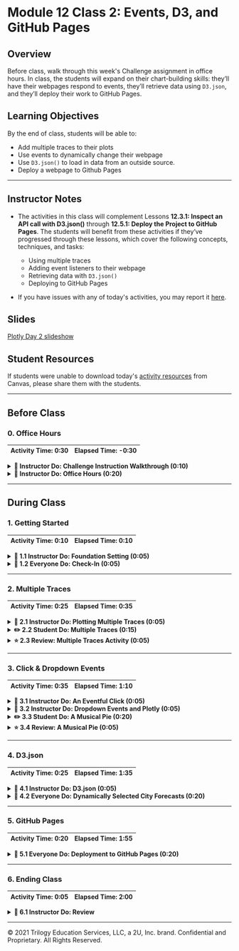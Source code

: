 # Module 12 Class 2: Events, D3, and GitHub Pages

## Overview

Before class, walk through this week's Challenge assignment in office hours. In class, the students will expand on their chart-building skills: they’ll have their webpages respond to events, they’ll retrieve data using `D3.json`, and they’ll deploy their work to GitHub Pages.

## Learning Objectives

By the end of class, students will be able to:

* Add multiple traces to their plots
* Use events to dynamically change their webpage
* Use `D3.json()` to load in data from an outside source.
* Deploy a webpage to Github Pages

- - -

## Instructor Notes

* The activities in this class will complement Lessons **12.3.1: Inspect an API call with D3.json()** through **12.5.1: Deploy the Project to GitHub Pages**.  The students will benefit from these activities if they‘ve progressed through these lessons, which cover the following concepts, techniques, and tasks:

   * Using multiple traces
   * Adding event listeners to their webpage
   * Retrieving data with `D3.json()`
   * Deploying to GitHub Pages
   
* If you have issues with any of today's activities, you may report it [here](http://tiny.cc/BootCampFeedback).

## Slides

[Plotly Day 2 slideshow](https://docs.google.com/presentation/d/1UE935bz1uEC0GudToPujptVFCKoHvtHbl4FdBcfW_CQ/edit?usp=sharing)

## Student Resources

If students were unable to download today's [activity resources](https://2u-data-curriculum-team.s3.amazonaws.com/data-viz-online-lesson-plans/12-Lessons/12-2-Student_Resources.zip) from Canvas, please share them with the students.

- - -

## Before Class

### 0. Office Hours

| Activity Time: 0:30       |  Elapsed Time:     -0:30  |
|---------------------------|---------------------------|

<details>
 <summary><strong>📣 Instructor Do: Challenge Instruction Walkthrough (0:10) </strong></summary>

Let the students know that you’ll walk through the Challenge requirements and rubric during the first few minutes of Office Hours, while also providing helpful tips to ensure they know exactly what they need in order to be successful.

Open the Challenge in Canvas and go through the high-level instructions and requirements with your class. Be sure to check for understanding.

Open the Rubric in Canvas, go through the Mastery column with the class, and show how it maps back to the requirements for each deliverable. Be sure to check for understanding.

Review the following tips to ensure clarity on the Challenge:

For **Deliverable 1: Create a Horizontal Bar Chart**, students will be using their knowledge of JavaScript, Plotly, and `D3.js` to create a horizontal bar chart to display bacterial species. They will do so on a webpage with a dropdown menu where users can select individual IDs.

Go over the [Module 12 Belly Button Bar Chart solution](../../../01-Assignments/12-BellyButton/Challenge_Solution/BellyButton_bar_chart_solution.js) and compare it to the [Belly Button Bar Chart starter code](../../../01-Assignments/12-BellyButton/Resources/BellyButton_bar_chart_starter_code.js). Show the students the commented steps where they will be adding code to complete the Challenge.

For **Deliverable 2: Create a Bubble Chart**, students will use the same knowledge to create a bubble chart.

Go over the [Module 12 Belly Button Bubble Chart solution](../../../01-Assignments/12-BellyButton/Challenge_Solution/BellyButton_bubble_chart_solution.js) and compare it to the [Belly Button Bubble Chart starter code](../../../01-Assignments/12-BellyButton/Resources/BellyButton_bubble_chart_starter_code.js). Show the students the commented steps where they will be adding code to complete the Challenge.

For **Deliverable 3: Create a Gauge Chart**, students will take a similar approach to create a gauge chart that displays the weekly washing-frequency value as a measure from 0 to 10 on a progress bar.

Go over the [Module 12 Belly Button Gauge Chart solution](../../../01-Assignments/12-BellyButton/Challenge_Solution/charts_solution.js) and compare it to the [Belly Button Gauge Chart starter code](../../../01-Assignments/12-BellyButton/Resources/BellyButton_gauge_starter_code.js). Show the students the commented steps where they will be adding code to complete the Challenge.

For **Deliverable 4: Customize the Dashboard**, students will use their knowledge of HTML and Bootstrap to customize the webpage for their dashboard. They will select three customizations from a list and add them to their webpage.

Encourage your class to begin the Challenge as soon as possible, if they haven’t already, and to use the Learning Assistants channel and the remainder of Office Hours with their instructional team for help as they progress through their work. If they feel like they need context to understand documentation or instructions throughout the week, this is where they can get it.

Open the floor to discussion and be sure to answer any questions they may have about the Challenge requirements before moving on to other areas of interest.

</details>

<details>
 <summary><strong>📣  Instructor Do: Office Hours (0:20)</strong></summary>

For the remaining time, remind the students that now is the time to ask questions and get assistance from their instructional staff as they’re learning new concepts and working on the Challenge assignment.

Expect that students may ask for assistance with the following:

* Challenge assignment
* Further review on a particular subject
* Debugging assistance
* Help with computer issues
* Guidance with a particular tool

</details>


- - -

## During Class

### 1. Getting Started

| Activity Time:       0:10 |  Elapsed Time:      0:10  |
|---------------------------|---------------------------|

<details>
 <summary><strong>📣 1.1 Instructor Do: Foundation Setting (0:05)</strong></summary>

* Welcome students to class.

* Direct students to post individual questions in the Zoom chat to be addressed by you and your TAs at the end of class.

* Open the slideshow and use slides 1-8 to walk through the foundation setting with your class.

* **This Week - Plotly:** Talk through the key skills that students will learn this week, and let them know that they are continuing to build on their data analyst skills.

* **Today's Objectives:** Now, outline the concepts covered in today's lesson. Remind students that they can find the relevant activity files in the “Getting Ready for Class” page in their course content.

</details>

<details>
 <summary><strong>🎉 1.2 Everyone Do: Check-In (0:05)</strong></summary>

* Ask the class the following questions and call on students for the answers:

   * **Q:** How are you feeling about your progress so far?

   * **A:** We are adding to our data visualization skill set. It's important to look back and see what we accomplished, and acknowledge that it's a lot! It’s also okay to feel overwhelmed as long as you don’t give up. The more you practice, the more comfortable you'll be coding.

   * **Q:** How comfortable do you feel with this topic?

   * **A:** Let's do "fist to five" together. If you are not feeling confident, hold up a fist (0). If you feel very confident, hold up an open hand (5).

</details>



- - -

### 2. Multiple Traces

| Activity Time:       0:25 |  Elapsed Time:      0:35  |
|---------------------------|---------------------------|

<details>
 <summary><strong>📣 2.1 Instructor Do: Plotting Multiple Traces (0:05)</strong></summary>

* You may use slides 9-11 to accompany this activity.

* Open [Activities/01-Ins_Multi_Trace/Solved/index.html](Activities/01-Ins_Multi_Trace/Solved/index.html) in your browser to show the class a chart with two traces:

 ![Images/multitrace1.png](Images/multitrace1.png)

* Explain that there are two line plots of randomly generated numbers (because they're generated randomly, the numbers may differ from those in this screenshot).

* Open [Activities/01-Ins_Multi_Trace/Solved/plots.js](Activities/01-Ins_Multi_Trace/Solved/plots.js). If time allows, discuss the `random` generator function:

 ```js
 function randomNumbersBetween0and9(n) {
   var randomNumberArray = [];
   for (var i = 0; i < n; i++) {
    var randomNumber = Math.floor(Math.random() * 10);
    randomNumberArray.push(randomNumber);
   }
   return randomNumberArray;
 }
 ```

 * The function takes a number, `n`, as its argument, which will determine the size of the array.

 * First, an empty array is created.

 * During each iteration of a `for` loop, a random real number (i.e., inclusive of decimal values) from 0 through 1 (i.e., exclusive of 1), is generated with `Math.random()`. That value is then multiplied by 10, and the result is then rounded down to the nearest integer with `Math.floor()`. That gives us a number between 0 and 9, inclusive.

* Next, walk through the rest of the code:

 ```javascript
 // Create our first trace
 var trace1 = {
   x: [1, 2, 3, 4, 5],
   y: randomNumbersBetween0and9(5),
   type: "scatter"
 };

 // Create our second trace
 var trace2 = {
   x: [1, 2, 3, 4, 5],
   y: randomNumbersBetween0and9(5),
   type: "scatter"
 };

 // The data array consists of both traces
 var data = [trace1, trace2];

 // Note that we omitted the layout object this time
 // This will use default parameters for the layout
 Plotly.newPlot("plot", data);
 ```

 * We create two traces that use the `randomNumbersBetween0and9` function to create 5 y-values, which are plotted against the same x-axis.

 * Both `trace1` and `trace2` are assigned to an array called data and charted as a scatter plot. Notice that we're passing in two trace objects here, unlike one trace object, as was done during Day 1. This is why the objects must be passed to `Plotly.newPlot()` in an array: to allow for multiple trace objects.

 * In the last line of the code, we see two arguments: `"plot"` and `data`. A third argument could be used to specify the layout, but it is omitted. The layout, therefore, follows Plotly's default settings.

* Send out the [solution files](Activities/01-Ins_Multi_Trace/Solved/) for the students to refer to later.

</details>

<details>
 <summary><strong>✏️ 2.2 Student Do: Multiple Traces (0:15)</strong></summary>

* You may use slides 12-13 to accompany this activity.

* Next, proceed with the student exercise. In this exercise, students will use functional programming techniques to create a Plotly chart with multiple traces.

* Open the [index.html](Activities/../Activities/02-Stu_Multi_Trace/Solved/index.html) file in your browser to display what they will be creating.

![image of greek vs roman gods search results bar chart](Images/greek_vs_roman.png))

* Make sure the students can download and open the [instructions](Activities/02-Stu_Multi_Trace/README.md) and the [starter code](Activities/02-Stu_Multi_Trace/Unsolved) from the AWS link.

* Go over the instructions with the students and answer any questions before breaking them out into groups.

* Divide students into groups of 3 to 5. They should work on the solution by themselves but can reach out to others in their group for help.

* Let students know that they may be asked to share and walk through their work at the end of the activity.


</details>

<details>
 <summary><strong>⭐ 2.3 Review: Multiple Traces Activity (0:05)</strong></summary>

* Once time is up, ask for volunteers to walk through their solution. Remind them that it is perfectly alright if they didn't finish the activity. You may use slides 14-20 to accompany this activity.

* To encourage participation, you can open the [starter plot.js](Activities/02-Stu_Multi_Trace/Unsolved) file and ask the students to help you write the code to create the traces for the plot.

* Continue this process for the remainder of the code.

* If there are no volunteers, open up [solved plot.js](Activities/02-Stu_Multi_Trace/Solved/plots.js) and go over the solution file line by line with the class, answering whatever questions students may have.

* Key points to cover are:

 * This was a fairly challenging activity, as it requires using functional programming techniques.

 * For the first trace, which deals with Greek gods, defining the x-axis points can be done by using `map()` to return the `pair` value from the dataset.


 ```javascript
 var trace1 = {
 x: data.map(row => row.pair),
 y: data.map(row => row.greekSearchResults),
 text: data.map(row => row.greekName),
 name: "Greek",
 type: "bar"
 };
 ```

 * Here, `row => row.pair` is essentially a shortcut for writing `function (row) {return row.pair;}`.

 * `map()` is used to create a new array containing just the `pair` property of each row in the dataset.

 * `x` becomes an array of `row.pair` values.

  * The next line of code works similarly. It uses `map()` to create a new array of the `greekSearchResults` for each row in the dataset, and it assigns that array to the y variable.

 * The second trace deals with Roman gods. Everything here is analogous to trace 1:

 ```javascript
 // Trace 2 for the Roman Data
 var trace2 = {
   x: data.map(row => row.pair),
   y: data.map(row => row.romanSearchResults),
   text: data.map(row => row.romanName),
   name: "Roman",
   type: "bar"
 };
 ```

 * Similar to what students have seen before, the rest of the plot is created by storing the traces in an array, creating a layout, and plotting.

 ```javascript
 // Combining both traces
 var traceData = [trace1, trace2];

 // Apply the group barmode to the layout
 var layout = {
   title: "Greek vs Roman gods search results",
   barmode: "group"
 };

 // Render the plot to the div tag with id "plot"
 Plotly.newPlot("plot", traceData, layout)
 ```

* Answer any questions before moving on.

</details>



- - -

### 3. Click & Dropdown Events

| Activity Time:       0:35 |  Elapsed Time:      1:10  |
|---------------------------|---------------------------|

<details>
 <summary><strong>🎉 3.1 Instructor Do: An Eventful Click (0:05)</strong></summary>

* For a brief refresher on event handling, everyone will print the value of a dropdown menu item when it is selected. You may use slides 21-27 to accompany this activity.

* This activity will cover the events on the DOM, and it will show how the webpage reacts when events happen on the page.

* Open [index.html](Activities/03-Ins_Events_Review/Solved/index.html) in a webpage, then open the console to demonstrate that changing the dropdown menu item prints two items to the console:

 * The `id` of the dropdown menu element

 * `option1` or `option2`, depending on which item is selected

* Open [index.html](Activities/03-Ins_Events_Review/Solved/index.html) in an editor and explain the code:

 ```html
   <select id="selectOption">
    <option value="option1">Menu Option 1</option>
    <option value="option2">Menu Option 2</option>
 </select>
 ```

 * The dropdown menu is created with `<select>`.

 * Each dropdown menu item is created with an `<option>` with a `value` property.

 * The `id` of the dropdown menu is `selectOption`.

* Next, open `script.js` and walk through the code:

 ```js
  // Use D3 to create an event handler
  d3.selectAll("body").on("change", updatePage);

  function updatePage() {
    // Use D3 to select the dropdown menu
    var dropdownMenu = d3.select("#selectOption");
    // Assign the dropdown menu item ID to a variable
    var dropdownMenuID = dropdownMenu.property("id");
    // Assign the dropdown menu option to a variable
    var selectedOption = dropdownMenu.property("value");

    console.log(dropdownMenuID);
    console.log(selectedOption);
  };
 ```

 * D3 is used to select the document `body` and create an event handler that calls `updatePage()` when a change takes place.

 * The dropdown menu's `id` and `value` properties are assigned to variables, and then logged to the console.

* Summarize the major points of this demo:

 * A dropdown menu is created in the HTML document.

 * A D3 event handler calls a custom function to print the dropdown menu's properties to the console.

* Answer any questions before moving on.

</details>

<details>
 <summary><strong>📣 3.2 Instructor Do: Dropdown Events and Plotly (0:05)</strong></summary>

* In this section, you will expand on using events by demonstrating how to use them on the DOM to modify plots. You may use slides 28-30 to accompany this activity.

* Open [index.html](Activities/04-Ins_Dropdown_Events/Solved/index.html) in the browser and use the dropdown menu to toggle between two datasets:

 ![Images/events01.png](Images/events01.png)

* Note that selecting a different dataset will re-render the plot on the screen.

* Next, open [plots.js](Activities/04-Ins_Dropdown_Events/Solved/plots.js) and explain the code:

 * By calling the `init()` function, a default dataset is displayed when the page is rendered:

 ```js
 function init() {
 data = [{
    x: [1, 2, 3, 4, 5],
    y: [1, 2, 4, 8, 16] }];
 Plotly.newPlot(LINE, data);
 }
 ```

 * The `init()` function is called at the end of the script file.

 * Otherwise, everything in this function should be familiar. It renders a simple line chart in Plotly.

* Explain event handling: when a change takes place to the dropdown menu, the `updatePlotly()` function is called.

 ```js
 d3.selectAll("#selDataset").on("change", updatePlotly);
 ```

* Explain `function updatePlotly()`:

 ```js
 var dropdownMenu = d3.select("#selDataset");
 var dataset = dropdownMenu.property("value");
 ```

 * The dropdown menu is selected using D3 and then assigned to a variable, `dropdownMenu`.

 * The value of the dropdown menu item is also assigned to a variable, `dataset`.

* Explain that, after initializing `x` and `y` as empty arrays, their values are selected depending on the `value` of the dropdown-menu selection:

  ```js
    // Initialize x and y arrays
    var x = [];
    var y = [];

    if (dataset === 'dataset1') {
      x = [1, 2, 3, 4, 5];
      y = [1, 2, 4, 8, 16];
    }

    else if (dataset === 'dataset2') {
      x = [10, 20, 30, 40, 50];
      y = [1, 10, 100, 1000, 10000];
   }
 ```

* Next, explain that when a change takes place in the DOM, instead of drawing a new plot in Plotly, the existing one is restyled:

 ```js
 Plotly.restyle("plot", "x", [x]);
 Plotly.restyle("plot", "y", [y]);
 ```

* Send students the link to the [Plotly documentation]([https://plot.ly/javascript/plotlyjs-function-reference/#plotlyrestyle](https://plot.ly/javascript/plotlyjs-function-reference/#plotlyrestyle)) and give them a minute or two to review it.

 * According to the documentation, restyling an existing plot is faster than drawing a new one.

 * In this code, only the `x` and `y` arrays are modified.

* Summarize the key points of this example:

 * A default plot is rendered on the page.

 * A change takes place in the DOM when a dropdown menu item is selected.

 * A function is triggered with the DOM element's value as its argument.

 * The function uses Plotly's `restyle()` method to modify an existing plot.

* Answer any questions before moving on.

</details>

<details>
 <summary><strong>✏️ 3.3 Student Do: A Musical Pie (0:20)</strong></summary>

* In this activity, students will enhance their event-handling chops by creating a dynamic pie chart using Plotly. When a country is selected from the dropdown menu, its dataset will be displayed in the browser.

* You may use slides 31-32 for this activity.

* Open the [index.html](Activities/05-Stu-Event_Final/Solved/index.html) file in your browser to display what they will be creating.

![Images/pie01.png](Images/pie01.png)

* Make sure the students can download and open the [instructions](Activities/05-Stu-Event_Final/README.md) and the [starter code](Activities/05-Stu-Event_Final/Unsolved) from the AWS link.

* Go over the instructions with the students and answer any questions before breaking them out in groups.

* Divide students into groups of 3 to 5. They should work on the solution by themselves but can reach out to others in their group for help.

* Let students know that they may be asked to share and walk through their work at the end of the activity.

</details>

<details>
 <summary><strong>⭐ 3.4 Review: A Musical Pie (0:05)</strong></summary>

* Once time is up, ask for volunteers to walk through their solution. Remind them that it is perfectly alright if they didn't finish the activity.

* To encourage participation, you can open the [starter code](Activities/05-Stu-Event_Final/Unsolved) and ask the students to help you write the code to create the array and display the plot.

* Continue this process for the remainder of the code.

* If there are no volunteers, open up [solution folder](Activities/05-Stu-Event_Final/Solved) and go over the solution file line by line with the class, answering whatever questions students may have.

* In the [index.html](Activities/05-Stu-Event_Final/Solved/index.html), explain:

 ```html
   <select id="selDataset">
      <option value="us">United States</option>
      <option value="uk">UK</option>
      <option value="canada">Canada</option>
   </select>
 ```

 * `<select>` and `<option>` tags are used to create a dropdown menu.

 * The `value` attribute of each `option` specifies the country whose data will be selected and visualized.

* Open [data.js](Activities/05-Stu-Event_Final/Solved/data.js) and explain the structure of the dataset:

 ```js
 var data = {
 us: {
    Spotify: 19,
    Soundcloud: 5,
    Pandora: 8,
    Itunes: 30
 },
 ```

 * The objects are nested within an object by country.

 * From these objects, arrays of subscriber numbers and music provider labels will need to be created for Plotly.

* Open [plots.js](Activities/05-Stu-Event_Final/Solved/plots.js) and explain how to create the needed arrays:

 ```js
 var us = Object.values(data.us);
 var uk = Object.values(data.uk);
 var canada = Object.values(data.canada);
 ```

 * `Objects.values()` are used to create arrays of subscriber numbers by country.

 * Because the objects are nested, it is possible to use the dot notation to specify the country, e.g., `data.us`.

 ```js
 var labels = Object.keys(data.us);
 ```

 * Similarly, an array of music provider labels is created with `Object.keys()`.

  ```javascript
  // Create an array of music provider labels
  var labels = Object.keys(data.us);
  ```

* Explain that `init()` displays the default U.S. pie chart:

 ```js
 function init() {
   var data = [{
    values: us,
    labels: labels,
    type: "pie"
   }];

   var layout = {
    height: 600,
    width: 800
   };

   Plotly.newPlot("pie", data, layout);
 }

 init();
 ```

* Explain that on change of the dropdown menu, the function `getData()`, is called:

 ```js
 d3.selectAll("#selDataset").on("change", getData);
 function getData() {
    var dropdownMenu = d3.select("#selDataset");
    var dataset = dropdownMenu.property("value");
    var data = [];

    if (dataset == 'us') {
      data = us;
    }
    else if (dataset == 'uk') {
      data = uk;
    }
    else if (dataset == 'canada') {
      data = canada;
    }
    updatePlotly(data);
 }
 ```

 * D3 is used to assign the dropdown menu and the dropdown menu selection to variables.

 * An empty array is initialized.

 * Then, the data array that matches the country is selected and passed on as an argument of the `updatePlotly()` function.

* Answer any questions before moving on.

</details>



- - -

### 4. D3.json

| Activity Time:       0:25 |  Elapsed Time:      1:35  |
|---------------------------|---------------------------|

<details>
 <summary><strong>📣 4.1 Instructor Do: D3.json (0:05)</strong></summary>

* For this next activity, students will learn how `D3.js` provides a function to fetch JSON data from APIs on the web.

* Visit the [SpaceX API](https://api.spacexdata.com/v2/launchpads) to show the JSON data.

* Open [plots.js](Activities/06-Ins_D3_JSON/Solved/demo.js) in your editor and go through the code, highlighting:

 ```javascript
 const url = "https://api.spacexdata.com/v2/launchpads";

 d3.json(url).then(function(data) {
    console.log(data);
 });
 ```

 * `d3.json` is very similar to Python `requests.get`.

 * `d3.json` returns a JavaScript promise: it places an API call to the `url`; once it's available, the callback function prints it to the console.

* Use the second example to explain the concept of promises in JavaScript:

 ```javascript
 const dataPromise = d3.json(url);
 console.log("Data Promise: ", dataPromise);
 ```

 * The data from a promise is only available inside of the `.then` function.

 * The `dataPromise` variable is assigned a promise of future data, but the data must be accessed inside of the `.then` function.

* Send out the [solution files](Activities/06-Ins_D3_JSON/Solved/) for students to refer to later.

* Answer any questions before moving on to the next activity.

</details>

<details>
 <summary><strong> 🎉 4.2 Everyone Do: Dynamically Selected City Forecasts (0:20)</strong></summary>

* In this exercise, the students will all code together to design a dynamic plot that reads the city from the user form.

**Note:** Remember to replace the API key with your own. Remind students when going through this example to do the same. The open weather map API key was used in previous modules.

* Open up the [index.html](Activities/07-Evr_Weather_Dynamic/Solved/index.html) file in the browser.

![line chart of 5 day forecast for a city](Images/line_chart_city.png)

* Make sure the students can download and open the [instructions](Activities/07-Evr_Weather_Dynamic/README.md) and the [starter code](Activities/07-Evr_Weather_Dynamic/Unsolved) files from the AWS link.

* Go over the instructions with the students, then let the students work on their solution for 5 to 7 minutes.

* When time is up, open the [starter plots.js](Activities/07-Evr_Weather_Dynamic/Unsolved/plots.js) file and ask students to help you write the code to handle the input from the form.

* Continue this process for the rest of the code.

* If there are no volunteers, open up the [solved folder](Activities/07-Evr_Weather_Dynamic/Solved/) and go over the solution with the class, answering whatever questions students may have.

* Demonstrate the solved [index.html](Activities/07-Evr_Weather_Dynamic/Solved/index.html) in the browser.

* Open the solved [plots.js](Activities/07-Evr_Weather_Dynamic/Solved/plots.js) in your text editor.

* Explain the overall structure of the solution:

 * First, we attach a click handler to the `#submit` button, configuring it to execute `handleSubmit` whenever a user clicks on it.

 * `d3.select("#submit").on("click", handleSubmit);`

* Explain the code in `handleSubmit()`.

 ```js
   function handleSubmit() {
   var city = d3.select("#cityInput").node().value;
   d3.select("#cityInput").node().value = "";
   buildPlot(city);
   }
 }
 ```

* When called, it:

 * Collects the user's selected city from the form.

 * Clears the form by resetting the input's `value` attribute to the empty string.

 * Calls `buildPlot` with the user's selected `city` name.

* Open the console and explain the data that needs to be extracted:

 ![Images/dynamic03.png](Images/dynamic03.png)

 * The values of interest are those listing the times and temperatures.

* Explain that to create arrays of the times and temperatures, `map()` can be used on the JSON response:

 ```js
   var times = data.list.map(x => x.dt_txt);
   var temps = data.list.map(x => x.main.temp);
 ```

 * `map()` can be used to extract the item at a given position from each array.

* Send out the [solution](Activities/07-Evr_Weather_Dynamic/Solved) folder for students to review later.

* Answer any questions before moving on.

</details>



- - -

### 5. GitHub Pages

| Activity Time:       0:20 |  Elapsed Time:      1:55  |
|---------------------------|---------------------------|

<details>
 <summary><strong>📣 5.1 Everyone Do: Deployment to GitHub Pages (0:20)</strong></summary>

* In this activity, students will follow along to deploy a webpage on GitHub Pages. You may use slides 36-43 to accompany this activity.

* Make sure the students have the [Activities/08-Evr_Github_Pages/Solved](Activities/08-Evr_Github_Pages/Solved) folder and encourage them to use it to follow along with the deployment.

* Inform students that they will need to deploy this week's Challenge to GitHub Pages.

 * The data for the homework will be in a JSON file.

 * Students will use the `d3.json()` method to fetch data from the JSON file and visualize it.

 * They will need to upload the JSON file to GitHub, along with the HTML and JavaScript script files.

* Explain the benefits of deploying a Plotly visualization with a data file:

 * It makes a publicly available data visualization available that is much more visually appealing than a published Jupyter Notebook.

 * The ability to read in data from local files means that data sources aren't limited to placing API calls.

* Navigate to the Solved directory and show the Plotly project structure:

 * The data is contained in a JSON file.

 ![Images/github07.png](Images/github07.png)

 * Because `data.json` is an external file, the data in it cannot be pulled directly into the JavaScript file.

 * Instead, it must be fetched from a server.

* Take a moment to explain the relative path of the `data.json` file.

 * As `plotly.js` must be able to access the contents of `data.json`, it must navigate to the `data` directory and then to `data.json`.

 * In `plotly.js`, the file path is entered as the argument of the `json` method: `d3.json("data/data.json")`.

 * Previously, URLs of APIs were placed as an argument to fetch data. Now, the JSON file is accessed instead.

* Navigate to the Solved directory from the CLI and start a local server with `python -m http.server`. Then, go to `localhost:8000` in your browser.

 ![Images/github08.png](Images/github08.png)

* In the next segment, demonstrate how to deploy an existing project to GitHub Pages.

* First, create a new repository in GitHub.

 * Go to the GitHub website and create a new repository by clicking **New**. Choose a unique name for the repo and make note of it.

 ![Images/github01.png](Images/github01.png)

 * The repository must be made public in order to be deployed to GitHub Pages.

 ![Images/github03.png](Images/github03.png)

 * To clone the repository to your computer start by navigating to where you want to store your project. Then clone the repository by copying the GitHub as shown in the image below, and then enter `git clone <url>` in the CLI. This will initialize the repo locally without any content yet.

 ![Images/github02.png](Images/github02.png)

* Next we'll copy the files to the GitHub repo.

* Copy and past the HTML, JavaScript, and JSON files from the Solved folder in the repository (i.e. the folder you just created).

* Next, push the project to GitHub.

 * Navigate to the directory of the repository.

 * Copy and paste the HTML, JavaScript, and JSON files from the Solved folder into the repository.

 * `git add .`

 * `git commit -m "<your message here>"`

 * `git push origin main`

* Next, go to the project page on GitHub and click on **Settings** to configure for deployment.

 ![Images/github04.png](Images/github04.png)

 * Under Settings, go to GitHub Pages and select **main branch**.

 ![Images/github05.png](Images/github05.png)

 * Click **Save**.

* The project should now be deployed to GitHub Pages.

 ![Images/github06.png](Images/github06.png)

 * The URL of the deployed page is `<account name>.github.io/<project name>`.

 * The deployment should be relatively quick but may take up to several minutes.

* Make sure all students were able to successfully deploy their webpage before ending class.

</details>



- - -

### 6. Ending Class

| Activity Time:       0:05 |  Elapsed Time:      2:00  |
|---------------------------|---------------------------|

<details>
 <summary><strong>📣  6.1 Instructor Do: Review </strong></summary>

* Before ending class, review the skills that were covered today and mention where in the module these skills are used:
 * Using event listeners was covered in **Lesson 12.4.1**.
 * Loading in a JSON file with `D3.json()` was covered in **Lesson 12.3.2**.
 * Deploying to GitHub Pages was covered in **Lesson 12.5.1**.

* Answer any questions the students  may have.

</details>



---

© 2021 Trilogy Education Services, LLC, a 2U, Inc. brand.  Confidential and Proprietary.  All Rights Reserved.
